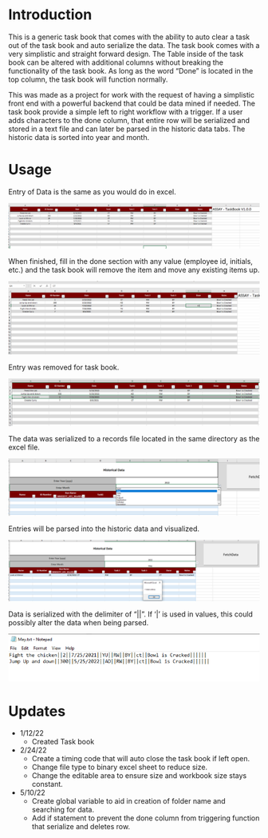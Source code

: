 # Introduction

This is a generic task book that comes with the ability to auto clear a task out of the task book and auto serialize the data. The task book comes with a very simplistic and straight forward design. The Table inside of the task book can be altered with additional columns without breaking the functionality of the task book. As long as the word “Done” is located in the top column, the task book will function normally.

This was made as a project for work with the request of having a simplistic front end with a powerful backend that could be data mined if needed. The task book provide a simple left to right workflow with a trigger. If a user adds characters to the done column, that entire row will be serialized and stored in a text file and can later be parsed in the historic data tabs. The historic data is sorted into year and month.

# Usage

Entry of Data is the same as you would do in excel.

![Timeline Description automatically generated](media/aba0c5899095bc8952fbcb87f09d5931.png)

When finished, fill in the done section with any value (employee id, initials, etc.) and the task book will remove the item and move any existing items up.

![Graphical user interface, table, Excel Description automatically generated](media/7ccf5840ad3a472cba3c56e70399f133.png)

Entry was removed for task book.

![A picture containing chart Description automatically generated](media/38b31f4a2909f22495f415ef6d0b7c37.png)

The data was serialized to a records file located in the same directory as the excel file.

![Graphical user interface, application, table Description automatically generated](media/6c52db9c747f2d456e441711f1688fa7.png)

Entries will be parsed into the historic data and visualized.

![Graphical user interface Description automatically generated](media/d12fb4c78f0f34a09e92a68812a85395.png)

Data is serialized with the delimiter of “\|\|”. If ‘\|’ is used in values, this could possibly alter the data when being parsed.

![Graphical user interface, text Description automatically generated](media/7732b7ee551d76ba8071c03bcefce385.png)

# Updates

-   1/12/22
    -   Created Task book
-   2/24/22
    -   Create a timing code that will auto close the task book if left open.
    -   Change file type to binary excel sheet to reduce size.
    -   Change the editable area to ensure size and workbook size stays constant.
-   5/10/22
    -   Create global variable to aid in creation of folder name and searching for data.
    -   Add if statement to prevent the done column from triggering function that serialize and deletes row.
